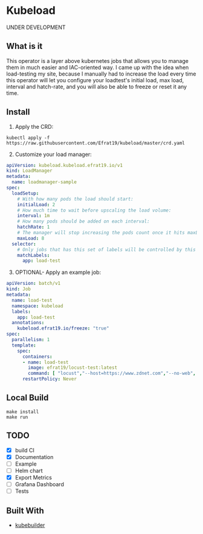 # Kubeload

UNDER DEVELOPMENT

## What is it

This operator is a layer above kubernetes jobs that allows you to manage them in much easier and IAC-oriented way.
I came up with the idea when load-testing my site, because I manually had to increase the load every time
this operator will let you configure your loadtest's initial load, max load, interval and hatch-rate, and you will also be able to freeze or reset it any time.

## Install

1. Apply the CRD:
```console
kubectl apply -f https://raw.githubusercontent.com/Efrat19/kubeload/master/crd.yaml
```
2. Customize your load manager:
```yaml
apiVersion: kubeload.kubeload.efrat19.io/v1
kind: LoadManager
metadata:
  name: loadmanager-sample
spec:
  loadSetup:
    # With how many pods the load should start:
    initialLoad: 2
    # How much time to wait before upscaling the load volume:
    interval: 1m
    # How many pods should be added on each interval:
    hatchRate: 1
    # The manager will stop increasing the pods count once it hits maxLoad:
    maxLoad: 8
  selector:
    # Only jobs that has this set of labels will be controlled by this manager
    matchLabels:
      app: load-test
```
3. OPTIONAL- Apply an example job: 
```yaml
apiVersion: batch/v1
kind: Job
metadata:
  name: load-test
  namespace: kubeload
  labels:
    app: load-test
  annotations:
    kubeload.efrat19.io/freeze: "true"
spec:
  parallelism: 1
  template:
    spec:
      containers:
      - name: load-test
        image: efrat19/locust-test:latest
        command: [ "locust","--host=https://www.zdnet.com","--no-web", "-c 1", "-r 1"]
      restartPolicy: Never
```
## Local Build

```console
make install
make run
```
## TODO

- [X] build CI
- [X] Documentation
- [ ] Example
- [ ] Helm chart
- [X] Export Metrics
- [ ] Grafana Dashboard
- [ ] Tests
 
## Built With
- [kubebuilder](https://book.kubebuilder.io/quick-start.html)









